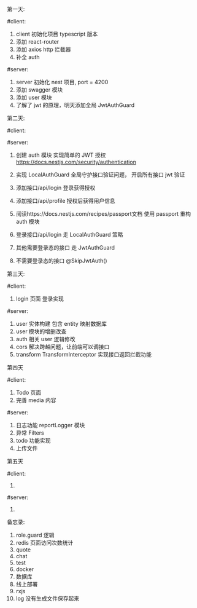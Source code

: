 第一天:

#client:

1. client 初始化项目 typescript 版本
2. 添加 react-router
3. 添加 axios http 拦截器
4. 补全 auth

#server:

1. server 初始化 nest 项目, port = 4200
2. 添加 swagger 模块
3. 添加 user 模块
4. 了解了 jwt 的原理，明天添加全局 JwtAuthGuard

第二天:

#client:

#server:

1. 创建 auth 模块 实现简单的 JWT 授权 https://docs.nestjs.com/security/authentication
2. 实现 LocalAuthGuard 全局守护接口验证问题， 开启所有接口 jwt 验证
3. 添加接口/api/login 登录获得授权
4. 添加接口/api/profile 授权后获得用户信息

5. 阅读https://docs.nestjs.com/recipes/passport文档 使用 passport 重构 auth 模块
6. 登录接口/api/login 走 LocalAuthGuard 策略
7. 其他需要登录态的接口 走 JwtAuthGuard
8. 不需要登录态的接口 @SkipJwtAuth()

第三天:

#client:

1. login 页面 登录实现

#server:

1. user 实体构建 包含 entity 映射数据库
2. user 模块的增删改查
3. auth 相关 user 逻辑修改
4. cors 解决跨越问题，让前端可以调接口
5. transform TransformInterceptor 实现接口返回拦截功能

第四天

#client:

1. Todo 页面
2. 完善 media 内容

#server:

1. 日志功能 reportLogger 模块
2. 异常 Filters
3. todo 功能实现
4. 上传文件

第五天

#client:

1.

#server:

1.

备忘录:

1. role.guard 逻辑
2. redis 页面访问次数统计
3. quote
4. chat
5. test
6. docker
7. 数据库
8. 线上部署
9. rxjs
10. log 没有生成文件保存起来

